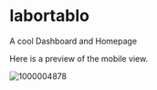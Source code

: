 # labortablo
A cool Dashboard and Homepage

Here is a preview of the mobile view. 

![1000004878](https://github.com/user-attachments/assets/6d0e77e9-e995-4133-83e3-9f684b6800aa)
